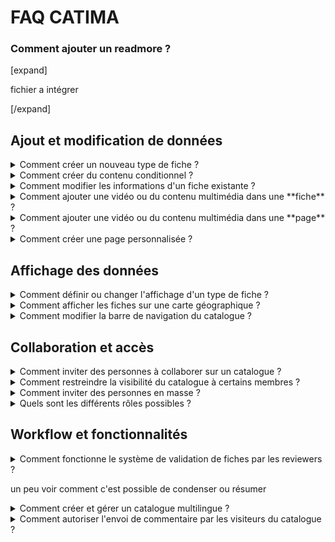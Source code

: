 # FAQ CATIMA

### Comment ajouter un readmore ?

[expand]

fichier a intégrer

[/expand]


## Ajout et modification de données
<details><summary><a>Comment créer un nouveau type de fiche ?</a></summary>

### Informations sur cette question
[dans la documentaion](https://catima.unil.ch/catmanual/fr/doc#creationtypefiche)

(admin)
pas besoin de changer entre l'explication des types de fiches et la partie sur les suggestions

</details>

<details><summary><a>Comment créer du contenu conditionnel ?</a></summary>

### Informations sur cette question
[dans la doc
](https://catima.unil.ch/catmanual2/fr/doc#ajoutedition)

(admin)
pas besoin de changer toute la partie
</details>

<details><summary><a>Comment modifier les informations d'un fiche existante ?</a></summary>

### Informations sur cette question
dans la doc[](https://catima.unil.ch/catmanual2/fr/doc#editionfiche)

(editeur)
rien à changer
</details>

<details><summary><a>Comment ajouter une vidéo ou du contenu multimédia dans une **fiche** ?</a></summary>

### Informations sur cette question
[dans la doc
](https://catima.unil.ch/catmanual2/fr/doc#donneesintegration)

(editeur)
rien à changer

</details>

<details><summary><a>Comment ajouter une vidéo ou du contenu multimédia dans une **page** ?</a></summary>

### Informations sur cette question
[dans la doc
](https://catima.unil.ch/catmanual2/fr/doc#integrationmediapage)

(admin)
rien à changer
</details>

<details><summary><a>Comment créer une page personnalisée ?</a></summary>

### Informations sur cette question
[dans la doc
](https://catima.unil.ch/catmanual2/fr/doc#affichagecontenuperso)

(admin)
rien à changer mais trèèès long: selection d'infos ciblées ?
</details>







## Affichage des données

<details><summary><a>Comment définir ou changer l'affichage d'un type de fiche ?</a></summary>

### Informations sur cette question
[dans la doc
](https://catima.unil.ch/catmanual2/fr/doc#optionsaffichage)


(admin)
rien à changer
</details>

<details><summary><a>Comment afficher les fiches sur une carte géographique ?</a></summary>

### Informations sur cette question
[dans la doc 1
](https://catima.unil.ch/catmanual2/fr/doc#champgeo)

(admin) hyper succinct mais automne

[dans la doc 2
](https://catima.unil.ch/catmanual2/fr/doc#editionconteneurgeo)

(admin) rien à changer plus détaillé pour le map container
</details>

<details><summary><a>Comment modifier la barre de navigation du catalogue ?</a></summary>

### Informations sur cette question
[dans la doc
](https://catima.unil.ch/catmanual2/fr/doc#organisation-de-la-barre-de-menus)

(admin)
rien à changer
</details>






## Collaboration et accès

<details><summary><a>Comment inviter des personnes à collaborer sur un catalogue ?</a></summary>

### Informations sur cette question
[dans la doc
](https://catima.unil.ch/catmanual2/fr/doc#attribution)

(admin)
rien à changer je crois
</details>

<details><summary><a>Comment restreindre la visibilité du catalogue à certains membres ?</a></summary>

### Informations sur cette question
[dans la doc
](https://catima.unil.ch/catmanual2/fr/doc#gestion)

(admin)
rien à changer
</details>

<details><summary><a>Comment inviter des personnes en masse ?</a></summary>

### Informations sur cette question
[dans la doc
](https://catima.unil.ch/catmanual2/fr/doc#attribution)

(admin) pas de doc détaillée sur ça !
</details>

<details><summary><a>Quels sont les différents rôles possibles ?</a></summary>

### Informations sur cette question
[dans la doc
](https://catima.unil.ch/catmanual2/fr/doc#statuts)

(admin) rien à changer c'est très simple
</details>






## Workflow et fonctionnalités 

<details><summary><a>Comment fonctionne le système de validation de fiches par les reviewers ?</a></summary>

### Informations sur cette question
[dans la doc
](https://catima.unil.ch/catmanual2/fr/doc#statuts-des-fiches)</details>


un peu voir comment c'est possible de condenser ou résumer
<details><summary><a>Comment créer et gérer un catalogue multilingue ?</a></summary>

### Informations sur cette question
pas dans la doc?
</details>

<details><summary><a>Comment autoriser l'envoi de commentaire par les visiteurs du catalogue ?</a></summary>

### Informations sur cette question
[dans la doc
](https://catima.unil.ch/catmanual2/fr/doc#creationtypefiche)

dans deux niveau , éditeur et admin

voir comment résumer les deux séparer tout en résumant ?
</details>